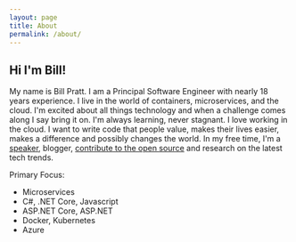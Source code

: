 ```yaml
---
layout: page
title: About
permalink: /about/
---
```


## Hi I'm Bill!

My name is Bill Pratt. I am a Principal Software Engineer with nearly 18 years experience. 
I live in the world of containers, microservices, and the cloud. I'm excited about all things technology and when a challenge comes along I say bring it on. I'm always learning, never stagnant. I love working in the cloud. I want to write code that people value, makes their lives easier, makes a difference and possibly changes the world. In my free time, I'm a [speaker](/speaking), blogger, [contribute to the open source](https://github.com/billpratt) and research on the latest tech trends.

Primary Focus:
* Microservices
* C#, .NET Core, Javascript
* ASP.NET Core, ASP.NET
* Docker, Kubernetes
* Azure
